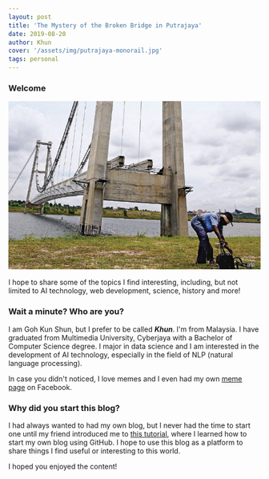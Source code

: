 ```yaml
---
layout: post
title: 'The Mystery of the Broken Bridge in Putrajaya'
date: 2019-08-20
author: Khun
cover: '/assets/img/putrajaya-monorail.jpg'
tags: personal
---
```


### Welcome
![broken-bridge](/assets/img/putrajaya-monorail.jpg)

I hope to share some of the topics I find interesting, including, but not limited to AI technology, web development, science, history and more!

### Wait a minute? Who are you?

I am Goh Kun Shun, but I prefer to be called ***Khun***. I'm from Malaysia. I have graduated from Multimedia University, Cyberjaya with a Bachelor of Computer Science degree. I major in data science and I am interested in the development of AI technology, especially in the field of NLP (natural language processing). 

In case you didn't noticed, I love memes and I even had my own [meme page](https://www.facebook.com/I-dont-make-memes-I-stole-them-1174592176045115/) on Facebook.

### Why did you start this blog?

I had always wanted to had my own blog, but I never had the time to start one until my friend introduced me to [this tutorial](https://github.com/barryclark/jekyll-now), where I learned how to start my own blog using GitHub. I hope to use this blog as a platform to share things I find useful or interesting to this world. 

I hoped you enjoyed the content!
